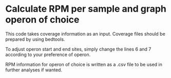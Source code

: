 # Calculate RPM per sample and graph operon of choice
This code takes coverage information as an input. Coverage files should be prepared by using bedtools. 

To adjust operon start and end sites, simply change the lines 6 and 7 according to your preference of operon. 

RPM information for operon of choice is written as a .csv file to be used in further analyses if wanted. 
